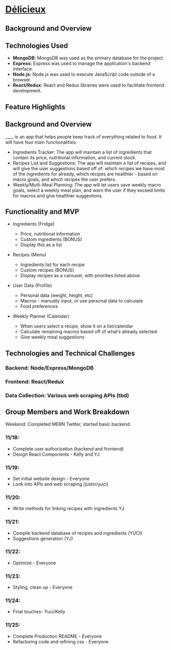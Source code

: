 # <a href="https://delicieux.herokuapp.com/" target="_blank">Délicieux</a>


## Background and Overview

## Technologies Used
* **MongoDB:** MongoDB was used as the primary database for the project.
* **Express:** Express was used to manage the application's backend interface.
* **Node.js:** Node.js was used to execute JavaScript code outside of a browser.
* **React/Redux:** React and Redux libraries were used to facilitate frontend development.

## Feature Highlights



## Background and Overview
____ is an app that helps people keep track of everything related to food. It will have four main functionalities:
* Ingredients Tracker: The app will maintain a list of ingredients that contain its price, nutritional information, and current stock.
* Recipes List and Suggestions: The app will maintain a list of recipes, and will give the user suggestions based off of: which recipes we have most of the ingredients for already, which recipes are healthier - based on macro goals, and which recipes the user prefers.
* Weekly/Multi-Meal Planning: The app will let users save weekly macro goals, select a weekly meal plan, and warn the user if they exceed limits for macros and give healthier suggestions.


## Functionality and MVP
* Ingredients (Fridge)
  * Price, nutritional information
  * Custom ingredients (BONUS)
  * Display this as a list

* Recipes (Menu)
  * Ingredients list for each recipe
  * Custom recipes (BONUS)
  * Display recipes as a carousel, with priorities listed above

* User Data (Profile)
  * Personal data (weight, height, etc)
  * Macros - manually input, or use personal data to calculate
  * Food preferences

* Weekly Planner (Calendar)
  * When users select a recipe, show it on a list/calendar
  * Calculate remaining macros based off of what’s already selected
  * Give weekly meal suggestions

## Technologies and Technical Challenges

### Backend: Node/Express/MongoDB

### Frontend: React/Redux

### Data Collection: Various web scraping APIs (tbd)


## Group Members and Work Breakdown

Weekend: Completed MERN Twitter, started basic backend.

### 11/18:
* Complete user authorization (backend and frontend)
* Design React Components - Kelly and YJ


### 11/19:
* Set initial website design - Everyone
* Look into APIs and web scraping (justin/yuci)


### 11/20:
* Write methods for linking recipes with ingredients YJ


### 11/21:
* Compile backend database of recipes and ingredients (YUCI)
* Suggestions generation (YJ)


### 11/22:
* Optimize - Everyone


### 11/23:
* Styling, clean up - Everyone


### 11/24:
* Final touches- Yuci/Kelly

### 11/25: 
* Complete Production README - Everyone
* Refactoring code and refining css - Everyone
 



